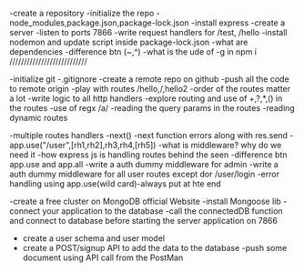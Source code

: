 -create a repository
-initialize the repo
-node_modules,package.json,package-lock.json
-install express
-create a server
-listen to ports 7866
-write request handlers for /test, /hello
-install nodemon and update script inside package-lock.json
-what are dependencies
-difference btn (~,^)
-what is the ude of -g in npm i 
///////////////////////////

-initialize git
-.gitignore
-create a remote repo on github
-push all the code to remote origin
-play with routes /hello,/,hello2
-order of the routes matter a lot
-write logic to all http handlers
-explore routing and use of +,?,*,() in the routes
-use of regx /a/
-reading the query params in the routes
-reading dynamic routes 

-multiple routes handlers
-next()
-next function errors along with res.send
-app.use("/user",[rh1,rh2],rh3,rh4,[rh5])
-what is middleware? why do we need it
-how express js is handling routes behind the seen
-difference btn app.use and app.all
-write a auth dummy middleware for admin
-write a auth dummy middleware for all user routes except dor /user/login
-error handling using app.use(wild card)-always put at hte end 

-create a free cluster on MongoDB official Website
-install Mongoose lib
-connect your application to the database
-call the connectedDB function and connect to database before starting the server application on 7866
- create a user schema and user model
- create a POST/signup API to add the data to the database
-push some document using API call from the PostMan
